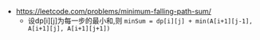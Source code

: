 


- https://leetcode.com/problems/minimum-falling-path-sum/
  - 设dp[i][j]为每一步的最小和,则 `minSum = dp[i][j] + min(A[i+1][j-1], A[i+1][j], A[i+1][j+1])`

